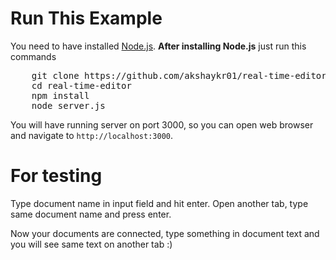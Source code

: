 
# Run This Example
You need to have installed <a href="http://nodejs.org">Node.js</a>.
<b>After installing Node.js</b> just run this commands
<pre>
    git clone https://github.com/akshaykr01/real-time-editor.git
    cd real-time-editor
    npm install
    node server.js
</pre>

<p>
    You will have running server on port 3000, so you can open web browser and navigate to <code>http://localhost:3000</code>.
</p>

# For testing
<p>
    Type document name in input field and hit enter. Open another tab, type same document name and press enter.
</p>
<p>
    Now your documents are connected, type something in document text and you will see same text on another tab :)
</p>
